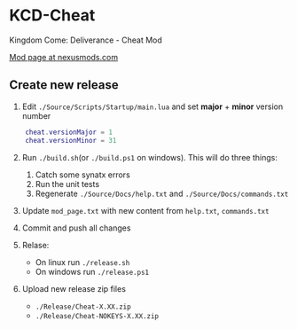 # KCD-Cheat

Kingdom Come: Deliverance - Cheat Mod

[Mod page at nexusmods.com](https://www.nexusmods.com/kingdomcomedeliverance/mods/106)

## Create new release

1. Edit `./Source/Scripts/Startup/main.lua` and set **major** + **minor** version number

```lua
    cheat.versionMajor = 1
    cheat.versionMinor = 31
```

2. Run `./build.sh`(or `./build.ps1` on windows). This will do three things:
    1. Catch some synatx errors
    2. Run the unit tests
    3. Regenerate `./Source/Docs/help.txt` and `./Source/Docs/commands.txt`

3. Update `mod_page.txt` with new content from `help.txt`, `commands.txt`

4. Commit and push all changes

5. Relase:
    * On linux run `./release.sh`
    * On windows run `./release.ps1`

6. Upload new release zip files
    * `./Release/Cheat-X.XX.zip`
    * `./Release/Cheat-NOKEYS-X.XX.zip`
